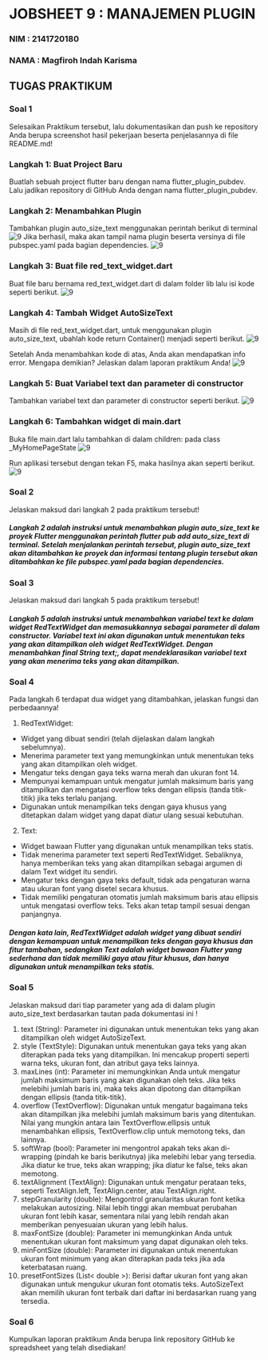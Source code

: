 # JOBSHEET 9 : MANAJEMEN PLUGIN

### NIM : 2141720180

### NAMA : Magfiroh Indah Karisma

## TUGAS PRAKTIKUM
### Soal 1
Selesaikan Praktikum tersebut, lalu dokumentasikan dan push ke repository Anda berupa screenshot hasil pekerjaan beserta penjelasannya di file README.md!
### Langkah 1: Buat Project Baru
Buatlah sebuah project flutter baru dengan nama flutter_plugin_pubdev. Lalu jadikan repository di GitHub Anda dengan nama flutter_plugin_pubdev.

### Langkah 2: Menambahkan Plugin
Tambahkan plugin auto_size_text menggunakan perintah berikut di terminal
![9](docs/1.png)
Jika berhasil, maka akan tampil nama plugin beserta versinya di file pubspec.yaml pada bagian dependencies.
![9](docs/2.png)

### Langkah 3: Buat file red_text_widget.dart
Buat file baru bernama red_text_widget.dart di dalam folder lib lalu isi kode seperti berikut.
![9](docs/Screenshot%20(3306).png)

### Langkah 4: Tambah Widget AutoSizeText
Masih di file red_text_widget.dart, untuk menggunakan plugin auto_size_text, ubahlah kode return Container() menjadi seperti berikut.
![9](docs/3.png)

Setelah Anda menambahkan kode di atas, Anda akan mendapatkan info error. Mengapa demikian? Jelaskan dalam laporan praktikum Anda!
![9](docs/4.png)

### Langkah 5: Buat Variabel text dan parameter di constructor
Tambahkan variabel text dan parameter di constructor seperti berikut.
![9](docs/5.png)

### Langkah 6: Tambahkan widget di main.dart
Buka file main.dart lalu tambahkan di dalam children: pada class _MyHomePageState
![9](docs/6.png)

Run aplikasi tersebut dengan tekan F5, maka hasilnya akan seperti berikut.
![9](docs/7.png)



### Soal 2
Jelaskan maksud dari langkah 2 pada praktikum tersebut!
##### Langkah 2 adalah instruksi untuk menambahkan plugin auto_size_text ke proyek Flutter menggunakan perintah flutter pub add auto_size_text di terminal. Setelah menjalankan perintah tersebut, plugin auto_size_text akan ditambahkan ke proyek dan informasi tentang plugin tersebut akan ditambahkan ke file pubspec.yaml pada bagian dependencies. 


### Soal 3
Jelaskan maksud dari langkah 5 pada praktikum tersebut!
##### Langkah 5 adalah instruksi untuk menambahkan variabel text ke dalam widget RedTextWidget dan memasukkannya sebagai parameter di dalam constructor. Variabel text ini akan digunakan untuk menentukan teks yang akan ditampilkan oleh widget RedTextWidget. Dengan menambahkan final String text;, dapat mendeklarasikan variabel text yang akan menerima teks yang akan ditampilkan.

### Soal 4
Pada langkah 6 terdapat dua widget yang ditambahkan, jelaskan fungsi dan perbedaannya!
1. RedTextWidget:

- Widget yang dibuat sendiri (telah dijelaskan dalam langkah sebelumnya).
- Menerima parameter text yang memungkinkan untuk menentukan teks yang akan ditampilkan oleh widget.
- Mengatur teks dengan gaya teks warna merah dan ukuran font 14.
- Mempunyai kemampuan untuk mengatur jumlah maksimum baris yang ditampilkan dan mengatasi overflow teks dengan ellipsis (tanda titik-titik) jika teks terlalu panjang.
- Digunakan untuk menampilkan teks dengan gaya khusus yang ditetapkan dalam widget yang dapat diatur ulang sesuai kebutuhan.
2. Text:

- Widget bawaan Flutter yang digunakan untuk menampilkan teks statis.
- Tidak menerima parameter text seperti RedTextWidget. Sebaliknya, hanya memberikan teks yang akan ditampilkan sebagai argumen di dalam Text widget itu sendiri.
- Mengatur teks dengan gaya teks default, tidak ada pengaturan warna atau ukuran font yang disetel secara khusus.
- Tidak memiliki pengaturan otomatis jumlah maksimum baris atau ellipsis untuk mengatasi overflow teks. Teks akan tetap tampil sesuai dengan panjangnya.

##### Dengan kata lain, RedTextWidget adalah widget yang dibuat sendiri dengan kemampuan untuk menampilkan teks dengan gaya khusus dan fitur tambahan, sedangkan Text adalah widget bawaan Flutter yang sederhana dan tidak memiliki gaya atau fitur khusus, dan hanya digunakan untuk menampilkan teks statis.

### Soal 5
Jelaskan maksud dari tiap parameter yang ada di dalam plugin auto_size_text berdasarkan tautan pada dokumentasi ini !
1. text (String): 
Parameter ini digunakan untuk menentukan teks yang akan ditampilkan oleh widget AutoSizeText.
2. style (TextStyle):
Digunakan untuk menentukan gaya teks yang akan diterapkan pada teks yang ditampilkan. Ini mencakup properti seperti warna teks, ukuran font, dan atribut gaya teks lainnya.
3. maxLines (int):
Parameter ini memungkinkan Anda untuk mengatur jumlah maksimum baris yang akan digunakan oleh teks. Jika teks melebihi jumlah baris ini, maka teks akan dipotong dan ditampilkan dengan ellipsis (tanda titik-titik).
4. overflow (TextOverflow):
Digunakan untuk mengatur bagaimana teks akan ditampilkan jika melebihi jumlah maksimum baris yang ditentukan. Nilai yang mungkin antara lain TextOverflow.ellipsis untuk menambahkan ellipsis, TextOverflow.clip untuk memotong teks, dan lainnya.
5. softWrap (bool):
Parameter ini mengontrol apakah teks akan di-wrapping (pindah ke baris berikutnya) jika melebihi lebar yang tersedia. Jika diatur ke true, teks akan wrapping; jika diatur ke false, teks akan memotong.
6. textAlignment (TextAlign):
Digunakan untuk mengatur perataan teks, seperti TextAlign.left, TextAlign.center, atau TextAlign.right.
7. stepGranularity (double):
Mengontrol granularitas ukuran font ketika melakukan autosizing. Nilai lebih tinggi akan membuat perubahan ukuran font lebih kasar, sementara nilai yang lebih rendah akan memberikan penyesuaian ukuran yang lebih halus.
8. maxFontSize (double):
Parameter ini memungkinkan Anda untuk menentukan ukuran font maksimum yang dapat digunakan oleh teks.
9. minFontSize (double):
Parameter ini digunakan untuk menentukan ukuran font minimum yang akan diterapkan pada teks jika ada keterbatasan ruang.
10. presetFontSizes (List< double >):
Berisi daftar ukuran font yang akan digunakan untuk mengukur ukuran font otomatis teks. AutoSizeText akan memilih ukuran font terbaik dari daftar ini berdasarkan ruang yang tersedia.

### Soal 6
Kumpulkan laporan praktikum Anda berupa link repository GitHub ke spreadsheet yang telah disediakan!